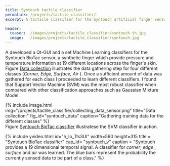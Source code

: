 ```yaml
---
title: Syntouch tactile classifier
permalink: /projects/tactile_classifier/
excerpt: A tacticle classifier for the Syntouch artificial finger sensor.

header:
  teaser:  /images/projects/tactile_classifier/syntouch-th.jpg
  image:   /images/projects/tactile_classifier/syntouch.jpg
---
```



A developed a Qt-GUI and a set Machine Learning classifiers for the Syntouch BioTac sensor, a synthetic finger which
provide pressure and temperature information at 19 different locations across the finger's skin. Figure [Data collection](#syntouch_data)
illustrates the data gathering step for four different classes (<i>Corner, Edge, Surface, Air </i>). Once a sufficient
amount of data was gathered for each class I proceeded to learn different classifiers. I found that
Support Vector Machine (SVM) was the most robust classifier when compared with other classification approaches such as Gaussian Mixture Model.

<!-- BioTac Image -->
{% include image.html
            img="/projects/tactile_classifier/collecting_data_sensor.png"
            title="Data collection:"
            fig_id="syntouch_data"
            caption="Gathering training data for the different classes" %}
<br>
Figure [Syntouch BioTac classifier](#syntouch_v) illustratese the SVM classifier in action.


{% include yvideo.html id="h_Io_Tts3UI" width=560 height=315
                                        title = "Syntouch BioTac classifier"
                                        cap_id= "syntouch_v"
                                        caption = "Syntouch provides a 19 dimensional temporal signal. A classifier for <i>corner</i>, <i> edge </i>, <i> surface </i> and
                                        <i> air </i> was learned. The blue bars represent the probability the currently sensed data to be part of a class."
%}
